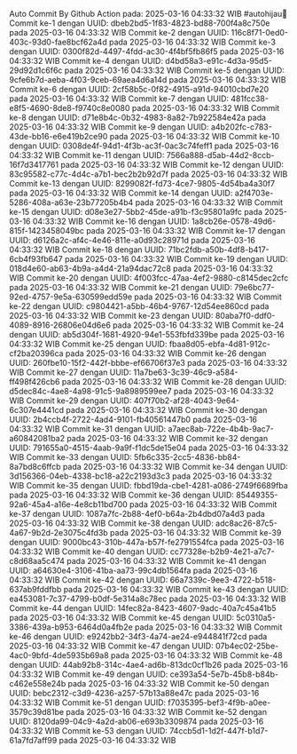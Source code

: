 Auto Commit By Github Action pada: 2025-03-16 04:33:32 WIB  #autohijau🗿
Commit ke-1 dengan UUID: dbeb2bd5-1f83-4823-bd88-700f4a8c750e pada 2025-03-16 04:33:32 WIB
Commit ke-2 dengan UUID: 116c8f71-0ed0-403c-93d0-fae8bcf62a4d pada 2025-03-16 04:33:32 WIB
Commit ke-3 dengan UUID: 0300f82d-4497-4fdd-ac30-4f4bf5fb86f5 pada 2025-03-16 04:33:32 WIB
Commit ke-4 dengan UUID: d4bd58a3-e91c-4d3a-95d5-29d92d1c6f6c pada 2025-03-16 04:33:32 WIB
Commit ke-5 dengan UUID: 9cfe6b7d-aeba-4f03-9ceb-69aea4d6a14d pada 2025-03-16 04:33:32 WIB
Commit ke-6 dengan UUID: 2cf58b5c-0f82-4915-a91d-94010cbd7e20 pada 2025-03-16 04:33:32 WIB
Commit ke-7 dengan UUID: 481fcc38-e8f5-4690-8de8-f9740c8e0080 pada 2025-03-16 04:33:32 WIB
Commit ke-8 dengan UUID: d71e8b4c-0b32-4983-8a82-7b922584e42a pada 2025-03-16 04:33:32 WIB
Commit ke-9 dengan UUID: a4b202fc-c783-43de-bb16-e6e419b2ce90 pada 2025-03-16 04:33:32 WIB
Commit ke-10 dengan UUID: 0308de4f-94d1-4f3b-ac3f-0ac3c74feff1 pada 2025-03-16 04:33:32 WIB
Commit ke-11 dengan UUID: 7566a888-d5ab-44d2-8ccb-16f7d3417761 pada 2025-03-16 04:33:32 WIB
Commit ke-12 dengan UUID: 83c95582-c77c-4d4c-a7b1-bec2b2b92d7f pada 2025-03-16 04:33:32 WIB
Commit ke-13 dengan UUID: 8299082f-fd73-4ce7-9805-4d54ba4a30f7 pada 2025-03-16 04:33:32 WIB
Commit ke-14 dengan UUID: a2f4703e-5286-408a-a63e-23b77205b4b4 pada 2025-03-16 04:33:32 WIB
Commit ke-15 dengan UUID: d08e3e27-5bb2-45de-a91b-f3c95801a9fc pada 2025-03-16 04:33:32 WIB
Commit ke-16 dengan UUID: 1a8cb26e-0578-49d6-815f-1423458049bc pada 2025-03-16 04:33:32 WIB
Commit ke-17 dengan UUID: d6126a2c-af4c-4e46-811e-a0d93c28971d pada 2025-03-16 04:33:32 WIB
Commit ke-18 dengan UUID: 71bc2fdb-a50b-4df8-b417-6cb4f93fb647 pada 2025-03-16 04:33:32 WIB
Commit ke-19 dengan UUID: 018d4e60-ab63-4b9a-a4d4-21a94dac72c8 pada 2025-03-16 04:33:32 WIB
Commit ke-20 dengan UUID: 4f003fcc-47aa-4ef2-9880-c8145dec2cfc pada 2025-03-16 04:33:32 WIB
Commit ke-21 dengan UUID: 79e6bc77-92ed-4757-9e5a-630599edd59e pada 2025-03-16 04:33:32 WIB
Commit ke-22 dengan UUID: c9804421-a5bb-46b4-9767-12d54ee860cd pada 2025-03-16 04:33:32 WIB
Commit ke-23 dengan UUID: 80aba7f0-ddf0-4089-8916-26806e04d6e6 pada 2025-03-16 04:33:32 WIB
Commit ke-24 dengan UUID: ab5d304f-1681-4920-94e1-553fbfd339be pada 2025-03-16 04:33:32 WIB
Commit ke-25 dengan UUID: fbaa8d05-ebfa-4d81-912c-cf2ba20396ca pada 2025-03-16 04:33:32 WIB
Commit ke-26 dengan UUID: 260fbe10-15f2-442f-bbbe-ef66706f37e3 pada 2025-03-16 04:33:32 WIB
Commit ke-27 dengan UUID: 11a7be63-3c39-46c9-a584-ff498f426cb6 pada 2025-03-16 04:33:32 WIB
Commit ke-28 dengan UUID: d5dec84c-4ae8-4a98-91c5-9a8989599ee7 pada 2025-03-16 04:33:32 WIB
Commit ke-29 dengan UUID: 407f70b2-af28-4043-9e64-6c307e4441cd pada 2025-03-16 04:33:32 WIB
Commit ke-30 dengan UUID: 2b4ccb4f-2722-4ad4-9101-fb40561447b0 pada 2025-03-16 04:33:32 WIB
Commit ke-31 dengan UUID: a7aec8ab-722e-4b4b-9ac7-a60842081ba2 pada 2025-03-16 04:33:32 WIB
Commit ke-32 dengan UUID: 791655a0-4515-4aab-9a9f-f1dc5de15e04 pada 2025-03-16 04:33:32 WIB
Commit ke-33 dengan UUID: 5fb6c335-2cc5-4836-bb84-8a7bd8c6ffcb pada 2025-03-16 04:33:32 WIB
Commit ke-34 dengan UUID: 3d156366-04eb-4338-bc18-a22c2193d3c3 pada 2025-03-16 04:33:32 WIB
Commit ke-35 dengan UUID: fbbd19da-cbe1-4281-a086-2749f6689fba pada 2025-03-16 04:33:32 WIB
Commit ke-36 dengan UUID: 85449355-92a6-45a4-a16e-4e8cb11bd700 pada 2025-03-16 04:33:32 WIB
Commit ke-37 dengan UUID: 1087a7fc-2b88-4ef0-b64a-2b4dbd07a4d3 pada 2025-03-16 04:33:32 WIB
Commit ke-38 dengan UUID: adc8ac26-87c5-4a67-9b2d-2e3075c4fd3b pada 2025-03-16 04:33:32 WIB
Commit ke-39 dengan UUID: 9000bc43-310b-447a-b57f-fe2791554fca pada 2025-03-16 04:33:32 WIB
Commit ke-40 dengan UUID: cc77328e-b2b9-4e21-a7c7-c8d68aa5c474 pada 2025-03-16 04:33:32 WIB
Commit ke-41 dengan UUID: a64630e4-3106-41ba-aa73-99c4db1564fa pada 2025-03-16 04:33:32 WIB
Commit ke-42 dengan UUID: 66a7339c-9ee3-4722-b518-637ab9fddfbb pada 2025-03-16 04:33:32 WIB
Commit ke-43 dengan UUID: ea453081-7c37-4799-b0df-5e314a8c78ec pada 2025-03-16 04:33:32 WIB
Commit ke-44 dengan UUID: 14fec82a-8423-4607-9adc-40a7c45a41b5 pada 2025-03-16 04:33:32 WIB
Commit ke-45 dengan UUID: 5c0310a5-3386-439a-b953-6464d0a4fb2e pada 2025-03-16 04:33:32 WIB
Commit ke-46 dengan UUID: e9242bb2-34f3-4a74-ae24-e944841f72cd pada 2025-03-16 04:33:32 WIB
Commit ke-47 dengan UUID: 07b4ec02-25be-4ac0-9bfd-4de5935b69a8 pada 2025-03-16 04:33:32 WIB
Commit ke-48 dengan UUID: 44ab92b8-314c-4ae4-ad6b-813dc0cf1b26 pada 2025-03-16 04:33:32 WIB
Commit ke-49 dengan UUID: ce393a54-5e7b-45b8-b84b-c462e558e24b pada 2025-03-16 04:33:32 WIB
Commit ke-50 dengan UUID: bebc2312-c3d9-4236-a257-57b13a88e47c pada 2025-03-16 04:33:32 WIB
Commit ke-51 dengan UUID: f7035395-bef3-4f9b-a0ee-3579c39d81be pada 2025-03-16 04:33:32 WIB
Commit ke-52 dengan UUID: 8120da99-04c9-4a2d-ab06-e693b3309874 pada 2025-03-16 04:33:32 WIB
Commit ke-53 dengan UUID: 74ccb5d1-1d2f-447f-b1d7-61a7fd7aff99 pada 2025-03-16 04:33:32 WIB
